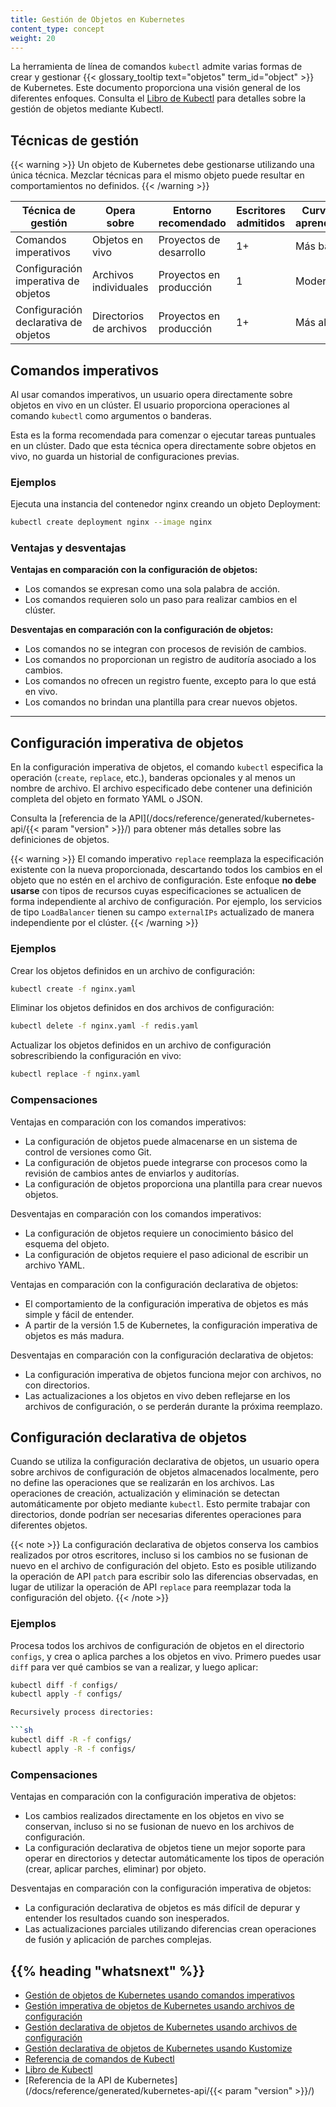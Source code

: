 ```yaml
---
title: Gestión de Objetos en Kubernetes
content_type: concept
weight: 20
---
```


<!-- overview -->
La herramienta de línea de comandos `kubectl` admite varias formas de crear y gestionar
{{< glossary_tooltip text="objetos" term_id="object" >}} de Kubernetes. Este documento proporciona una visión general de los diferentes
enfoques. Consulta el [Libro de Kubectl](https://kubectl.docs.kubernetes.io) para
detalles sobre la gestión de objetos mediante Kubectl.

<!-- body -->

## Técnicas de gestión

{{< warning >}}
Un objeto de Kubernetes debe gestionarse utilizando una única técnica. Mezclar
técnicas para el mismo objeto puede resultar en comportamientos no definidos.
{{< /warning >}}

| Técnica de gestión                   | Opera sobre              | Entorno recomendado     | Escritores admitidos | Curva de aprendizaje |
|--------------------------------------|--------------------------|-------------------------|----------------------|----------------------|
| Comandos imperativos                 | Objetos en vivo          | Proyectos de desarrollo | 1+                   | Más baja             |
| Configuración imperativa de objetos  | Archivos individuales    | Proyectos en producción | 1                    | Moderada             |
| Configuración declarativa de objetos | Directorios de archivos  | Proyectos en producción | 1+                   | Más alta             |

## Comandos imperativos

Al usar comandos imperativos, un usuario opera directamente sobre objetos en vivo
en un clúster. El usuario proporciona operaciones al
comando `kubectl` como argumentos o banderas.

Esta es la forma recomendada para comenzar o ejecutar tareas puntuales en
un clúster. Dado que esta técnica opera directamente sobre objetos
en vivo, no guarda un historial de configuraciones previas.

### Ejemplos

Ejecuta una instancia del contenedor nginx creando un objeto Deployment:

```sh
kubectl create deployment nginx --image nginx
```

### Ventajas y desventajas

**Ventajas en comparación con la configuración de objetos:**

- Los comandos se expresan como una sola palabra de acción.
- Los comandos requieren solo un paso para realizar cambios en el clúster.

**Desventajas en comparación con la configuración de objetos:**

- Los comandos no se integran con procesos de revisión de cambios.
- Los comandos no proporcionan un registro de auditoría asociado a los cambios.
- Los comandos no ofrecen un registro fuente, excepto para lo que está en vivo.
- Los comandos no brindan una plantilla para crear nuevos objetos.

---

## Configuración imperativa de objetos

En la configuración imperativa de objetos, el comando `kubectl` especifica la operación (`create`, `replace`, etc.), banderas opcionales y al menos un nombre de archivo. El archivo especificado debe contener una definición completa del objeto en formato YAML o JSON.

Consulta la [referencia de la API](/docs/reference/generated/kubernetes-api/{{< param "version" >}}/) para obtener más detalles sobre las definiciones de objetos.

{{< warning >}}
El comando imperativo `replace` reemplaza la especificación existente con la nueva proporcionada, descartando todos los cambios en el objeto que no estén en el archivo de configuración. Este enfoque **no debe usarse** con tipos de recursos cuyas especificaciones se actualicen de forma independiente al archivo de configuración. Por ejemplo, los servicios de tipo `LoadBalancer` tienen su campo `externalIPs` actualizado de manera independiente por el clúster.
{{< /warning >}}

### Ejemplos

Crear los objetos definidos en un archivo de configuración:

```sh
kubectl create -f nginx.yaml
```

Eliminar los objetos definidos en dos archivos de configuración:

```sh
kubectl delete -f nginx.yaml -f redis.yaml
```

Actualizar los objetos definidos en un archivo de configuración sobrescribiendo la configuración en vivo:

```sh
kubectl replace -f nginx.yaml
```

### Compensaciones

Ventajas en comparación con los comandos imperativos:

- La configuración de objetos puede almacenarse en un sistema de control de versiones como Git.
- La configuración de objetos puede integrarse con procesos como la revisión de cambios antes de enviarlos y auditorías.
- La configuración de objetos proporciona una plantilla para crear nuevos objetos.

Desventajas en comparación con los comandos imperativos:

- La configuración de objetos requiere un conocimiento básico del esquema del objeto.
- La configuración de objetos requiere el paso adicional de escribir un archivo YAML.

Ventajas en comparación con la configuración declarativa de objetos:

- El comportamiento de la configuración imperativa de objetos es más simple y fácil de entender.
- A partir de la versión 1.5 de Kubernetes, la configuración imperativa de objetos es más madura.

Desventajas en comparación con la configuración declarativa de objetos:

- La configuración imperativa de objetos funciona mejor con archivos, no con directorios.
- Las actualizaciones a los objetos en vivo deben reflejarse en los archivos de configuración, o se perderán durante la próxima reemplazo.

## Configuración declarativa de objetos

Cuando se utiliza la configuración declarativa de objetos, un usuario opera sobre archivos de configuración de objetos almacenados localmente, pero no define las operaciones que se realizarán en los archivos. Las operaciones de creación, actualización y eliminación se detectan automáticamente por objeto mediante `kubectl`. Esto permite trabajar con directorios, donde podrían ser necesarias diferentes operaciones para diferentes objetos.

{{< note >}}
La configuración declarativa de objetos conserva los cambios realizados por otros escritores, incluso si los cambios no se fusionan de nuevo en el archivo de configuración del objeto. Esto es posible utilizando la operación de API `patch` para escribir solo las diferencias observadas, en lugar de utilizar la operación de API `replace` para reemplazar toda la configuración del objeto.
{{< /note >}}

### Ejemplos

Procesa todos los archivos de configuración de objetos en el directorio `configs`, y crea o aplica parches a los objetos en vivo. Primero puedes usar `diff` para ver qué cambios se van a realizar, y luego aplicar:

```sh
kubectl diff -f configs/
kubectl apply -f configs/

Recursively process directories:

```sh
kubectl diff -R -f configs/
kubectl apply -R -f configs/
```

### Compensaciones

Ventajas en comparación con la configuración imperativa de objetos:

- Los cambios realizados directamente en los objetos en vivo se conservan, incluso si no se fusionan de nuevo en los archivos de configuración.
- La configuración declarativa de objetos tiene un mejor soporte para operar en directorios y detectar automáticamente los tipos de operación (crear, aplicar parches, eliminar) por objeto.

Desventajas en comparación con la configuración imperativa de objetos:

- La configuración declarativa de objetos es más difícil de depurar y entender los resultados cuando son inesperados.
- Las actualizaciones parciales utilizando diferencias crean operaciones de fusión y aplicación de parches complejas.

## {{% heading "whatsnext" %}}

- [Gestión de objetos de Kubernetes usando comandos imperativos](/docs/tasks/manage-kubernetes-objects/imperative-command/)
- [Gestión imperativa de objetos de Kubernetes usando archivos de configuración](/docs/tasks/manage-kubernetes-objects/imperative-config/)
- [Gestión declarativa de objetos de Kubernetes usando archivos de configuración](/docs/tasks/manage-kubernetes-objects/declarative-config/)
- [Gestión declarativa de objetos de Kubernetes usando Kustomize](/docs/tasks/manage-kubernetes-objects/kustomization/)
- [Referencia de comandos de Kubectl](/docs/reference/generated/kubectl/kubectl-commands/)
- [Libro de Kubectl](https://kubectl.docs.kubernetes.io)
- [Referencia de la API de Kubernetes](/docs/reference/generated/kubernetes-api/{{< param "version" >}}/)
